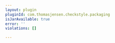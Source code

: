 ```yaml
---
layout: plugin
pluginId: com.thomasjensen.checkstyle.packaging
isJarAvailable: true
error: ''
violations: []

---
```

